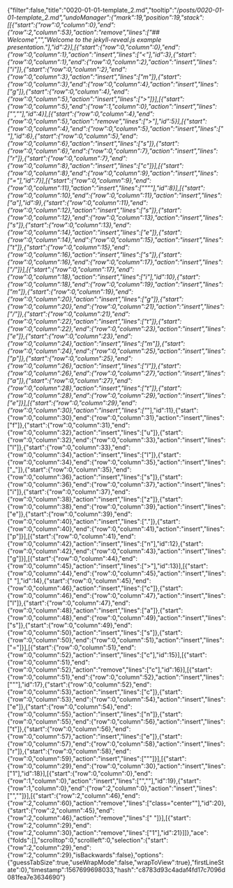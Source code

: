 {"filter":false,"title":"0020-01-01-template_2.md","tooltip":"/_posts/0020-01-01-template_2.md","undoManager":{"mark":19,"position":19,"stack":[[{"start":{"row":0,"column":0},"end":{"row":2,"column":53},"action":"remove","lines":["## Welcome","","Welcome to the jekyll-reveal.js example presentation."],"id":2}],[{"start":{"row":0,"column":0},"end":{"row":0,"column":1},"action":"insert","lines":["<"],"id":3},{"start":{"row":0,"column":1},"end":{"row":0,"column":2},"action":"insert","lines":["i"]},{"start":{"row":0,"column":2},"end":{"row":0,"column":3},"action":"insert","lines":["m"]},{"start":{"row":0,"column":3},"end":{"row":0,"column":4},"action":"insert","lines":["g"]},{"start":{"row":0,"column":4},"end":{"row":0,"column":5},"action":"insert","lines":[">"]}],[{"start":{"row":0,"column":5},"end":{"row":1,"column":0},"action":"insert","lines":["",""],"id":4}],[{"start":{"row":0,"column":4},"end":{"row":0,"column":5},"action":"remove","lines":[">"],"id":5}],[{"start":{"row":0,"column":4},"end":{"row":0,"column":5},"action":"insert","lines":[" "],"id":6},{"start":{"row":0,"column":5},"end":{"row":0,"column":6},"action":"insert","lines":["s"]},{"start":{"row":0,"column":6},"end":{"row":0,"column":7},"action":"insert","lines":["r"]},{"start":{"row":0,"column":7},"end":{"row":0,"column":8},"action":"insert","lines":["c"]}],[{"start":{"row":0,"column":8},"end":{"row":0,"column":9},"action":"insert","lines":["="],"id":7}],[{"start":{"row":0,"column":9},"end":{"row":0,"column":11},"action":"insert","lines":["\"\""],"id":8}],[{"start":{"row":0,"column":10},"end":{"row":0,"column":11},"action":"insert","lines":["a"],"id":9},{"start":{"row":0,"column":11},"end":{"row":0,"column":12},"action":"insert","lines":["s"]},{"start":{"row":0,"column":12},"end":{"row":0,"column":13},"action":"insert","lines":["s"]},{"start":{"row":0,"column":13},"end":{"row":0,"column":14},"action":"insert","lines":["e"]},{"start":{"row":0,"column":14},"end":{"row":0,"column":15},"action":"insert","lines":["t"]},{"start":{"row":0,"column":15},"end":{"row":0,"column":16},"action":"insert","lines":["s"]},{"start":{"row":0,"column":16},"end":{"row":0,"column":17},"action":"insert","lines":["/"]}],[{"start":{"row":0,"column":17},"end":{"row":0,"column":18},"action":"insert","lines":["i"],"id":10},{"start":{"row":0,"column":18},"end":{"row":0,"column":19},"action":"insert","lines":["m"]},{"start":{"row":0,"column":19},"end":{"row":0,"column":20},"action":"insert","lines":["g"]},{"start":{"row":0,"column":20},"end":{"row":0,"column":21},"action":"insert","lines":["/"]},{"start":{"row":0,"column":21},"end":{"row":0,"column":22},"action":"insert","lines":["t"]},{"start":{"row":0,"column":22},"end":{"row":0,"column":23},"action":"insert","lines":["e"]},{"start":{"row":0,"column":23},"end":{"row":0,"column":24},"action":"insert","lines":["m"]},{"start":{"row":0,"column":24},"end":{"row":0,"column":25},"action":"insert","lines":["p"]},{"start":{"row":0,"column":25},"end":{"row":0,"column":26},"action":"insert","lines":["l"]},{"start":{"row":0,"column":26},"end":{"row":0,"column":27},"action":"insert","lines":["a"]},{"start":{"row":0,"column":27},"end":{"row":0,"column":28},"action":"insert","lines":["t"]},{"start":{"row":0,"column":28},"end":{"row":0,"column":29},"action":"insert","lines":["e"]}],[{"start":{"row":0,"column":29},"end":{"row":0,"column":30},"action":"insert","lines":["_"],"id":11},{"start":{"row":0,"column":30},"end":{"row":0,"column":31},"action":"insert","lines":["f"]},{"start":{"row":0,"column":31},"end":{"row":0,"column":32},"action":"insert","lines":["u"]},{"start":{"row":0,"column":32},"end":{"row":0,"column":33},"action":"insert","lines":["l"]},{"start":{"row":0,"column":33},"end":{"row":0,"column":34},"action":"insert","lines":["l"]},{"start":{"row":0,"column":34},"end":{"row":0,"column":35},"action":"insert","lines":["_"]},{"start":{"row":0,"column":35},"end":{"row":0,"column":36},"action":"insert","lines":["s"]},{"start":{"row":0,"column":36},"end":{"row":0,"column":37},"action":"insert","lines":["i"]},{"start":{"row":0,"column":37},"end":{"row":0,"column":38},"action":"insert","lines":["z"]},{"start":{"row":0,"column":38},"end":{"row":0,"column":39},"action":"insert","lines":["e"]},{"start":{"row":0,"column":39},"end":{"row":0,"column":40},"action":"insert","lines":["."]},{"start":{"row":0,"column":40},"end":{"row":0,"column":41},"action":"insert","lines":["p"]}],[{"start":{"row":0,"column":41},"end":{"row":0,"column":42},"action":"insert","lines":["n"],"id":12},{"start":{"row":0,"column":42},"end":{"row":0,"column":43},"action":"insert","lines":["g"]}],[{"start":{"row":0,"column":44},"end":{"row":0,"column":45},"action":"insert","lines":[">"],"id":13}],[{"start":{"row":0,"column":44},"end":{"row":0,"column":45},"action":"insert","lines":[" "],"id":14},{"start":{"row":0,"column":45},"end":{"row":0,"column":46},"action":"insert","lines":["c"]},{"start":{"row":0,"column":46},"end":{"row":0,"column":47},"action":"insert","lines":["l"]},{"start":{"row":0,"column":47},"end":{"row":0,"column":48},"action":"insert","lines":["a"]},{"start":{"row":0,"column":48},"end":{"row":0,"column":49},"action":"insert","lines":["s"]},{"start":{"row":0,"column":49},"end":{"row":0,"column":50},"action":"insert","lines":["s"]},{"start":{"row":0,"column":50},"end":{"row":0,"column":51},"action":"insert","lines":["="]}],[{"start":{"row":0,"column":51},"end":{"row":0,"column":52},"action":"insert","lines":["c"],"id":15}],[{"start":{"row":0,"column":51},"end":{"row":0,"column":52},"action":"remove","lines":["c"],"id":16}],[{"start":{"row":0,"column":51},"end":{"row":0,"column":52},"action":"insert","lines":["\""],"id":17},{"start":{"row":0,"column":52},"end":{"row":0,"column":53},"action":"insert","lines":["c"]},{"start":{"row":0,"column":53},"end":{"row":0,"column":54},"action":"insert","lines":["e"]},{"start":{"row":0,"column":54},"end":{"row":0,"column":55},"action":"insert","lines":["n"]},{"start":{"row":0,"column":55},"end":{"row":0,"column":56},"action":"insert","lines":["t"]},{"start":{"row":0,"column":56},"end":{"row":0,"column":57},"action":"insert","lines":["e"]},{"start":{"row":0,"column":57},"end":{"row":0,"column":58},"action":"insert","lines":["r"]},{"start":{"row":0,"column":58},"end":{"row":0,"column":59},"action":"insert","lines":["\""]}],[{"start":{"row":0,"column":29},"end":{"row":0,"column":30},"action":"insert","lines":["1"],"id":18}],[{"start":{"row":0,"column":0},"end":{"row":1,"column":0},"action":"insert","lines":["",""],"id":19},{"start":{"row":1,"column":0},"end":{"row":2,"column":0},"action":"insert","lines":["",""]}],[{"start":{"row":2,"column":46},"end":{"row":2,"column":60},"action":"remove","lines":["class=\"center\""],"id":20},{"start":{"row":2,"column":45},"end":{"row":2,"column":46},"action":"remove","lines":[" "]}],[{"start":{"row":2,"column":29},"end":{"row":2,"column":30},"action":"remove","lines":["1"],"id":21}]]},"ace":{"folds":[],"scrolltop":0,"scrollleft":0,"selection":{"start":{"row":2,"column":29},"end":{"row":2,"column":29},"isBackwards":false},"options":{"guessTabSize":true,"useWrapMode":false,"wrapToView":true},"firstLineState":0},"timestamp":1567699698033,"hash":"c8783d93c4adaf4fd17c7096d081fea7e3634690"}